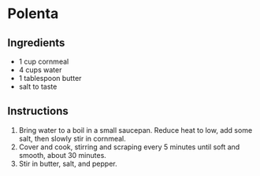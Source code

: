 # Polenta

## Ingredients

- 1 cup cornmeal
- 4 cups water
- 1 tablespoon butter
- salt to taste

## Instructions

1. Bring water to a boil in a small saucepan. Reduce heat to low, add some salt, then slowly stir in cornmeal.
2. Cover and cook, stirring and scraping every 5 minutes until soft and smooth, about 30 minutes.
3. Stir in butter, salt, and pepper.

